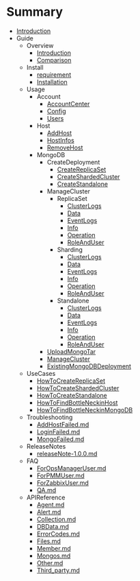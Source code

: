 # Summary

* [Introduction](README.md)
* Guide
    * Overview
        * [Introduction](./00-Overview/01-Introduction.md)
        * [Comparison](./00-Overview/02-Comparison.md)
    * Install
        * [requirement](./01-Intstall/00-requirement.md)
        * [Installation](./01-Intstall/01-Installation.md)
    * Usage
        * Account
            * [AccountCenter](./02-Usage/Account/AccountCenter.md)
            * [Config](./02-Usage/Account/Config.md)
            * [Users](./02-Usage/Account/Users.md)
        * Host
            * [AddHost](./02-Usage/Host/AddHost.md)
            * [HostInfos](./02-Usage/Host/HostInfos.md)
            * [RemoveHost](./02-Usage/Host/RemoveHost.md)
        * MongoDB
            * CreateDeployment
                * [CreateReplicaSet](./02-Usage/MongoDB/CreateDeployment/CreateReplicaSet.md)
                * [CreateShardedCluster](./02-Usage/MongoDB/CreateDeployment/CreateShardedCluster.md)
                * [CreateStandalone](./02-Usage/MongoDB/CreateDeployment/CreateStandalone.md)
            * ManageCluster
                * ReplicaSet
                    * [ClusterLogs](./02-Usage/MongoDB/ManageCluster/ReplicaSet/ClusterLogs.md)
                    * [Data](./02-Usage/MongoDB/ManageCluster/ReplicaSet/Data.md)
                    * [EventLogs](./02-Usage/MongoDB/ManageCluster/ReplicaSet/EventLogs.md)
                    * [Info](./02-Usage/MongoDB/ManageCluster/ReplicaSet/Info.md)
                    * [Operation](./02-Usage/MongoDB/ManageCluster/ReplicaSet/Operation.md)
                    * [RoleAndUser](./02-Usage/MongoDB/ManageCluster/ReplicaSet/RoleAndUser.md)
                * Sharding
                    * [ClusterLogs](./02-Usage/MongoDB/ManageCluster/Sharding/ClusterLogs.md)
                    * [Data](./02-Usage/MongoDB/ManageCluster/Sharding/Data.md)
                    * [EventLogs](./02-Usage/MongoDB/ManageCluster/Sharding/EventLogs.md)
                    * [Info](./02-Usage/MongoDB/ManageCluster/Sharding/Info.md)
                    * [Operation](./02-Usage/MongoDB/ManageCluster/Sharding/Operation.md)
                    * [RoleAndUser](./02-Usage/MongoDB/ManageCluster/Sharding/RoleAndUser.md)
                * Standalone
                    * [ClusterLogs](./02-Usage/MongoDB/ManageCluster/Standalone/ClusterLogs.md)
                    * [Data](./02-Usage/MongoDB/ManageCluster/Standalone/Data.md)
                    * [EventLogs](./02-Usage/MongoDB/ManageCluster/Standalone/EventLogs.md)
                    * [Info](./02-Usage/MongoDB/ManageCluster/Standalone/Info.md)
                    * [Operation](./02-Usage/MongoDB/ManageCluster/Standalone/Operation.md)
                    * [RoleAndUser](./02-Usage/MongoDB/ManageCluster/Standalone/RoleAndUser.md)
            * [UploadMongoTar](./02-Usage/MongoDB/UploadMongoTar.md)
            * [ManageCluster](./02-Usage/MongoDB/ManageCluster.md)
            * [ExistingMongoDBDeployment](./02-Usage/MongoDB/ExistingMongoDBDeployment.md)
    * UseCases
        * [HowToCreateReplicaSet](./03-UseCases/HowToCreateReplicaSet.md)
        * [HowToCreateShardedCluster](./03-UseCases/HowToCreateShardedCluster.md)
        * [HowToCreateStandalone](./03-UseCases/HowToCreateStandalone.md)
        * [HowToFindBottleNeckinHost](./03-UseCases/HowToFindBottleNeckinHost.md)
        * [HowToFindBottleNeckinMongoDB](./03-UseCases/HowToFindBottleNeckinMongoDB.md)
    * Troubleshooting
        * [AddHostFailed.md](./04-Troubleshooting/AddHostFaild.md)
        * [LoginFailed.md](./04-Troubleshooting/LoginFaild.md)
        * [MongoFailed.md](./04-Troubleshooting/MongoFaild.md)
    * ReleaseNotes
        * [releaseNote-1.0.0.md](./05-ReleaseNotes/releaseNote-1.0.0.md)
    * FAQ
        * [ForOpsManagerUser.md](./06-FAQ/ForOpsManagerUser.md)
        * [ForPMMUser.md](./06-FAQ/ForPMMUser.md)
        * [ForZabbixUser.md](./06-FAQ/ForZabbixUser.md)
        * [QA.md](./06-FAQ/QA.md)
    * APIReference
        * [Agent.md](./07-APIReference/Agent.md)
        * [Alert.md](./07-APIReference/Alert.md)
        * [Collection.md](./07-APIReference/Collection.md)
        * [DBData.md](./07-APIReference/DBData.md)
        * [ErrorCodes.md](./07-APIReference/ErrorCodes.md)
        * [Files.md](./07-APIReference/Files.md)
        * [Member.md](./07-APIReference/Member.md)
        * [Mongos.md](./07-APIReference/Mongos.md)
        * [Other.md](./07-APIReference/Other.md)
        * [Third_party.md](./07-APIReference/Third_party.md)


